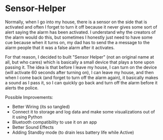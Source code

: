 # Sensor-Helper
Normally, when I go into my house, there is a sensor on the side that is activated and often I forget to turn it off because it never gives some sort of alert saying the alarm has been activated.
I understand why the creators of the alarm would do this, but sometimes I honestly just need to have some cue because when it turns on, my dad has to send the a message to the alarm people that it was a false alarm after it activates. 

For that reason, I decided to built "Sensor Helper" (not an original name at all, but who cares) which is basically a small device that plays a tone upon passing it. The idea is that
before I leave my house, I can turn on the device (will activate 60 seconds after turning on), I can leave my house, and then when I come back (and forget to turn off the alarm again), 
it basically makes a sound as I pass it, so I can quickly go back and turn off the alarm before it alerts the police.

Possible Improvements:
- Better Wiring (its so tangled)
- Connect it to storage and log data and make some visualizations out of it using Python
- Bluetooth compatibility to use it on an app
- Better Sound Effects
- Adding Standby mode (to drain less battery life while Active)
